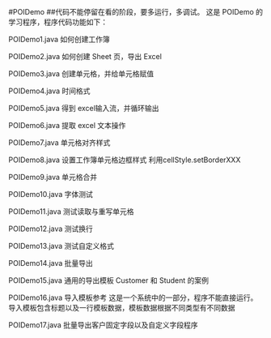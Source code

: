 #POIDemo
##代码不能停留在看的阶段，要多运行，多调试。
这是 POIDemo 的学习程序，程序代码功能如下：

POIDemo1.java   如何创建工作簿

POIDemo2.java   如何创建 Sheet 页，导出 Excel

POIDemo3.java   创建单元格，并给单元格赋值

POIDemo4.java   时间格式

POIDemo5.java   得到 excel输入流，并循环输出

POIDemo6.java   提取 excel 文本操作

POIDemo7.java   单元格对齐样式

POIDemo8.java   设置工作簿单元格边框样式 利用cellStyle.setBorderXXX

POIDemo9.java   单元格合并

POIDemo10.java  字体测试

POIDemo11.java  测试读取与重写单元格

POIDemo12.java  测试换行

POIDemo13.java  测试自定义格式

POIDemo14.java  批量导出

POIDemo15.java  通用的导出模板  Customer 和 Student 的案例

POIDemo16.java  导入模板参考 这是一个系统中的一部分，程序不能直接运行。
                导入模板包含标题以及一行模板数据，模板数据根据不同类型有不同数据
                
POIDemo17.java  批量导出客户固定字段以及自定义字段程序
